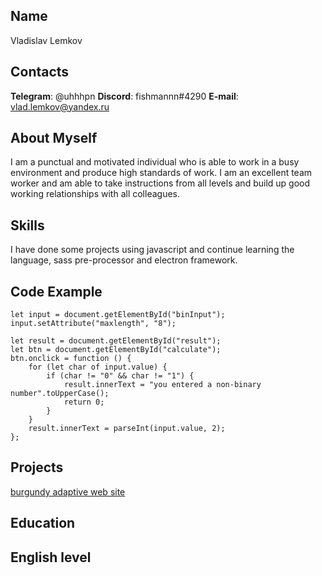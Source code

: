 ## Name

Vladislav Lemkov

## Contacts

**Telegram**: @uhhhpn
**Discord**: fishmannn#4290
**E-mail**: vlad.lemkov@yandex.ru

## About Myself

I am a punctual and motivated individual who is able to work in a busy environment and produce high standards of work. I am an excellent team worker and am able to take instructions from all levels and build up good working relationships with all colleagues.

## Skills

I have done some projects using javascript and continue learning the language, sass pre-processor and electron framework.

## Code Example

    let input = document.getElementById("binInput");
    input.setAttribute("maxlength", "8");

    let result = document.getElementById("result");
    let btn = document.getElementById("calculate");
    btn.onclick = function () {
        for (let char of input.value) {
            if (char != "0" && char != "1") {
                result.innerText = "you entered a non-binary number".toUpperCase();
                return 0;
            }
        }
        result.innerText = parseInt(input.value, 2);
    };

## Projects

[burgundy adaptive web site](https://fishmannnnnn.github.io/burgundy/)

## Education

## English level
